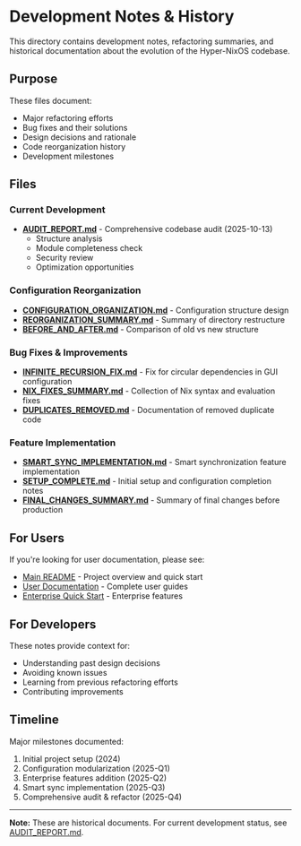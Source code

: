 # Development Notes & History

This directory contains development notes, refactoring summaries, and historical documentation about the evolution of the Hyper-NixOS codebase.

## Purpose

These files document:
- Major refactoring efforts
- Bug fixes and their solutions
- Design decisions and rationale
- Code reorganization history
- Development milestones

## Files

### Current Development

- **[AUDIT_REPORT.md](AUDIT_REPORT.md)** - Comprehensive codebase audit (2025-10-13)
  - Structure analysis
  - Module completeness check
  - Security review
  - Optimization opportunities

### Configuration Reorganization

- **[CONFIGURATION_ORGANIZATION.md](CONFIGURATION_ORGANIZATION.md)** - Configuration structure design
- **[REORGANIZATION_SUMMARY.md](REORGANIZATION_SUMMARY.md)** - Summary of directory restructure
- **[BEFORE_AND_AFTER.md](BEFORE_AND_AFTER.md)** - Comparison of old vs new structure

### Bug Fixes & Improvements

- **[INFINITE_RECURSION_FIX.md](INFINITE_RECURSION_FIX.md)** - Fix for circular dependencies in GUI configuration
- **[NIX_FIXES_SUMMARY.md](NIX_FIXES_SUMMARY.md)** - Collection of Nix syntax and evaluation fixes
- **[DUPLICATES_REMOVED.md](DUPLICATES_REMOVED.md)** - Documentation of removed duplicate code

### Feature Implementation

- **[SMART_SYNC_IMPLEMENTATION.md](SMART_SYNC_IMPLEMENTATION.md)** - Smart synchronization feature implementation
- **[SETUP_COMPLETE.md](SETUP_COMPLETE.md)** - Initial setup and configuration completion notes
- **[FINAL_CHANGES_SUMMARY.md](FINAL_CHANGES_SUMMARY.md)** - Summary of final changes before production

## For Users

If you're looking for user documentation, please see:
- [Main README](../../README.md) - Project overview and quick start
- [User Documentation](../) - Complete user guides
- [Enterprise Quick Start](../ENTERPRISE_QUICK_START.md) - Enterprise features

## For Developers

These notes provide context for:
- Understanding past design decisions
- Avoiding known issues
- Learning from previous refactoring efforts
- Contributing improvements

## Timeline

Major milestones documented:
1. Initial project setup (2024)
2. Configuration modularization (2025-Q1)
3. Enterprise features addition (2025-Q2)
4. Smart sync implementation (2025-Q3)
5. Comprehensive audit & refactor (2025-Q4)

---

**Note:** These are historical documents. For current development status, see [AUDIT_REPORT.md](AUDIT_REPORT.md).
